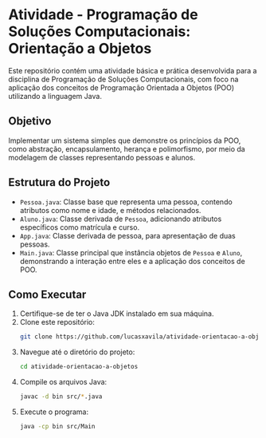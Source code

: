# Atividade - Programação de Soluções Computacionais: Orientação a Objetos

Este repositório contém uma atividade básica e prática desenvolvida para a disciplina de Programação de Soluções Computacionais, com foco na aplicação dos conceitos de Programação Orientada a Objetos (POO) utilizando a linguagem Java.

## Objetivo

Implementar um sistema simples que demonstre os princípios da POO, como abstração, encapsulamento, herança e polimorfismo, por meio da modelagem de classes representando pessoas e alunos.

## Estrutura do Projeto

- `Pessoa.java`: Classe base que representa uma pessoa, contendo atributos como nome e idade, e métodos relacionados.
- `Aluno.java`: Classe derivada de `Pessoa`, adicionando atributos específicos como matrícula e curso.
- `App.java`: Classe derivada de pessoa, para apresentação de duas pessoas.
- `Main.java`: Classe principal que instância objetos de `Pessoa` e `Aluno`, demonstrando a interação entre eles e a aplicação dos conceitos de POO.

## Como Executar

1. Certifique-se de ter o Java JDK instalado em sua máquina.
2. Clone este repositório:
   ```bash
   git clone https://github.com/lucasxavila/atividade-orientacao-a-objetos.git
3. Navegue até o diretório do projeto:
   ```bash
   cd atividade-orientacao-a-objetos
4. Compile os arquivos Java:
   ```bash
   javac -d bin src/*.java
5. Execute o programa:
   ```bash
   java -cp bin src/Main

